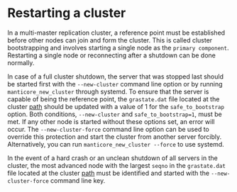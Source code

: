 # Restarting a cluster

In a multi-master replication cluster, a reference point must be established before other nodes can join and form the cluster. This is called cluster bootstrapping and involves starting a single node as the `primary component`. Restarting a single node or reconnecting after a shutdown can be done normally.

In case of a full cluster shutdown, the server that was stopped last should be started first with the `--new-cluster` command line option or by running `manticore_new_cluster`   through systemd. To ensure that the server is capable of being the reference point, the `grastate.dat` file located at the cluster [path](../../Creating_a_cluster/Setting_up_replication/Setting_up_replication.md#Replication-cluster) should be updated with a value of 1 for the `safe_to_bootstrap` option. Both conditions, `--new-cluster` and `safe_to_bootstrap=1`, must be met. If any other node is started without these options set, an error will occur. The `--new-cluster-force` command line option can be used to override this protection and start the cluster from another server forcibly. Alternatively, you can run `manticore_new_cluster --force` to use systemd.

In the event of a hard crash or an unclean shutdown of all servers in the cluster, the most advanced node with the largest `seqno` in the `grastate.dat` file located at the cluster [path](../../Creating_a_cluster/Setting_up_replication/Setting_up_replication.md#Replication-cluster) must be identified and started with the `--new-cluster-force` command line key.

<!-- proofread -->

